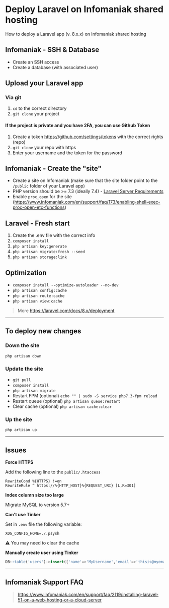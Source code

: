 # Deploy Laravel on Infomaniak shared hosting

How to deploy a Laravel app (v. 8.x.x) on Infomaniak shared hosting

## Infomaniak - SSH & Database
- Create an SSH access
- Create a database (with associated user)

## Upload your Laravel app

### Via git

1. `cd` to the correct directory
1. `git clone` your project

#### If the project is private and you have 2FA, you can use Github Token

1. Create a token https://github.com/settings/tokens with the correct rights (repo)
1. `git clone` your repo with https
1. Enter your username and the token for the password

## Infomaniak - Create the "site"

- Create a site on Infomaniak (make sure that the site folder point to the `/public` folder of your Laravel app)
- PHP version should be >= 7.3 (ideally 7.4) - [Laravel Server Requirements](https://laravel.com/docs/8.x/deployment#server-requirements)
- Enable `proc_open` for the site (https://www.infomaniak.com/en/support/faq/173/enabling-shell-exec-proc-open-etc-functions)

## Laravel - Fresh start

1. Create the .env file with the correct info
1. `composer install`
1. `php artisan key:generate`
1. `php artisan migrate:fresh --seed`
1. `php artisan storage:link`

## Optimization

- `composer install --optimize-autoloader --no-dev`
- `php artisan config:cache`
- `php artisan route:cache`
- `php artisan view:cache`

> More https://laravel.com/docs/8.x/deployment

---

## To deploy new changes

### Down the site
`php artisan down`

### Update the site
- `git pull`
- `composer install`
- `php artisan migrate`
- Restart FPM (optional) `echo "" | sudo -S service php7.3-fpm reload`
- Restart queue (optional) `php artisan queue:restart`
- Clear cache (optional) `php artisan cache:clear`

### Up the site
`php artisan up`

---

## Issues

**Force HTTPS**

Add the following line to the `public/.htaccess`
```
RewriteCond %{HTTPS} !=on
RewriteRule ^ https://%{HTTP_HOST}%{REQUEST_URI} [L,R=301]
```

**Index column size too large**

Migrate MySQL to version 5.7+

**Can't use Tinker**

Set in `.env` file the following variable:
```
XDG_CONFIG_HOME=./.psysh
```

⚠️ You may need to clear the cache

**Manually create user using Tinker**
```sql
DB::table('users')->insert(['name'=>'MyUsername','email'=>'thisis@myemail.com','password'=>Hash::make('123456')])
```

---

## Infomaniak Support FAQ

> https://www.infomaniak.com/en/support/faq/2119/installing-laravel-51-on-a-web-hosting-or-a-cloud-server
